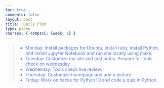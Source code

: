 ```yaml
---
toc: true
comments: false
layout: post
title:  Daily Plan  
type: plans
courses: { compsci: {week: 1} }
---
```


> - <font color= "567DDA"> Monday: install packages for Ubuntu, install ruby, install Python, and install Jupyter Notebook and run site locally using make. <font>
> - <font color= "567DDA"> Tuesday: Customize my site and add notes. Prepare for tools check on wednesday<font>
> - <font color= "567DDA"> Wednesday: Tools check live review.<font>
> - <font color= "567DDA"> Thursday: Customize homepage and add a picture. <font>
> - <font color= "567DDA"> Friday:  Work on hacks for Python IO and code a quiz in Python<font>